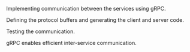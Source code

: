 Implementing communication between the services using gRPC.

Defining the protocol buffers and generating the client and server code.

Testing the communication.

gRPC enables efficient inter-service communication.